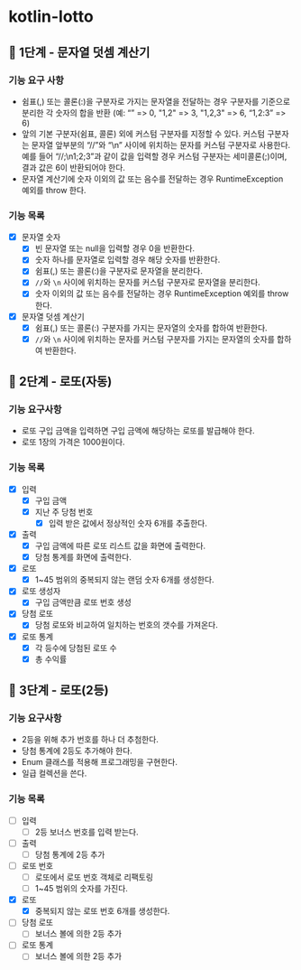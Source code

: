 # kotlin-lotto

## 🚀 1단계 - 문자열 덧셈 계산기

### 기능 요구 사항

- 쉼표(,) 또는 콜론(:)을 구분자로 가지는 문자열을 전달하는 경우 구분자를 기준으로 분리한 각 숫자의 합을 반환 (예: “” => 0, "1,2" => 3, "1,2,3" => 6, “1,2:3” => 6)
- 앞의 기본 구분자(쉼표, 콜론) 외에 커스텀 구분자를 지정할 수 있다. 커스텀 구분자는 문자열 앞부분의 “//”와 “\n” 사이에 위치하는 문자를 커스텀 구분자로 사용한다. 예를 들어 “//;\n1;2;3”과
  같이 값을 입력할 경우 커스텀 구분자는 세미콜론(;)이며, 결과 값은 6이 반환되어야 한다.
- 문자열 계산기에 숫자 이외의 값 또는 음수를 전달하는 경우 RuntimeException 예외를 throw 한다.

### 기능 목록

- [X] 문자열 숫자
    - [X] 빈 문자열 또는 null을 입력할 경우 0을 반환한다.
    - [X] 숫자 하나를 문자열로 입력할 경우 해당 숫자를 반환한다.
    - [X] 쉼표(,) 또는 콜론(:)을 구분자로 문자열을 분리한다.
    - [X] `//`와 `\n` 사이에 위치하는 문자를 커스텀 구분자로 문자열을 분리한다.
    - [X] 숫자 이외의 값 또는 음수를 전달하는 경우 RuntimeException 예외를 throw 한다.
- [X] 문자열 덧셈 계산기
    - [X] 쉼표(,) 또는 콜론(:) 구분자를 가지는 문자열의 숫자를 합하여 반환한다.
    - [X] `//`와 `\n` 사이에 위치하는 문자를 커스텀 구분자를 가지는 문자열의 숫자를 합하여 반환한다.

## 🚀 2단계 - 로또(자동)

### 기능 요구사항

- 로또 구입 금액을 입력하면 구입 금액에 해당하는 로또를 발급해야 한다.
- 로또 1장의 가격은 1000원이다.

### 기능 목록

- [X] 입력
    - [X] 구입 금액
    - [X] 지난 주 당첨 번호
        - [X] 입력 받은 값에서 정상적인 숫자 6개를 추출한다.
- [X] 출력
    - [X] 구입 금액에 따른 로또 리스트 값을 화면에 출력한다.
    - [X] 당첨 통계를 화면에 출력한다.
- [X] 로또
    - [X] 1~45 범위의 중복되지 않는 랜덤 숫자 6개를 생성한다.
- [X] 로또 생성자
    - [X] 구입 금액만큼 로또 번호 생성
- [X] 당첨 로또
    - [X] 당첨 로또와 비교하여 일치하는 번호의 갯수를 가져온다.
- [X] 로또 통계
    - [X] 각 등수에 당첨된 로또 수
    - [X] 총 수익률

## 🚀 3단계 - 로또(2등)

### 기능 요구사항

- 2등을 위해 추가 번호를 하나 더 추첨한다.
- 당첨 통계에 2등도 추가해야 한다.
- Enum 클래스를 적용해 프로그래밍을 구현한다.
- 일급 컬렉션을 쓴다.

### 기능 목록

- [ ] 입력
    - [ ] 2등 보너스 번호를 입력 받는다.
- [ ] 출력
    - [ ] 당첨 통계에 2등 추가
- [ ] 로또 번호
    - [ ] 로또에서 로또 번호 객체로 리팩토링
    - [ ] 1~45 범위의 숫자를 가진다.
- [X] 로또
    - [X] 중복되지 않는 로또 번호 6개를 생성한다.
- [ ] 당첨 로또
    - [ ] 보너스 볼에 의한 2등 추가
- [ ] 로또 통계
    - [ ] 보너스 볼에 의한 2등 추가

